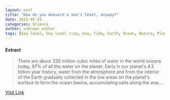 ```yaml
---
layout: post
title: "How do you measure a sea's level, anyway?"
date: 2015-05-19
categories: Science
author: unknown author
tags: [Sea level, Sea level rise, Sea, Tide, Earth, Ocean, Nature, Planetary science, Physical oceanography, Water, Hydrology, Global natural environment, Physical sciences, Oceans, Geography, Hydrography, Applied and interdisciplinary physics, Oceanography, Physical geography, Earth sciences]
---
```





#### Extract
>There are about 330 million cubic miles of water in the world oceans today, 97% of all the water on the planet. Early in our planet's 4.5 billion year history, water from the atmosphere and from the interior of the Earth gradually collected in the low areas on the planet's surface to form the ocean basins, accumulating salts along the way....



[Visit Link](http://phys.org/news351245167.html)


